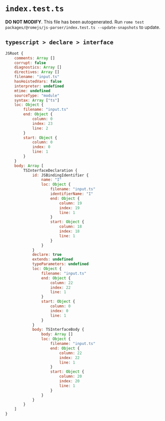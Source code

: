 # `index.test.ts`

**DO NOT MODIFY**. This file has been autogenerated. Run `rome test packages/@romejs/js-parser/index.test.ts --update-snapshots` to update.

## `typescript > declare > interface`

```javascript
JSRoot {
	comments: Array []
	corrupt: false
	diagnostics: Array []
	directives: Array []
	filename: "input.ts"
	hasHoistedVars: false
	interpreter: undefined
	mtime: undefined
	sourceType: "module"
	syntax: Array ["ts"]
	loc: Object {
		filename: "input.ts"
		end: Object {
			column: 0
			index: 23
			line: 2
		}
		start: Object {
			column: 0
			index: 0
			line: 1
		}
	}
	body: Array [
		TSInterfaceDeclaration {
			id: JSBindingIdentifier {
				name: "I"
				loc: Object {
					filename: "input.ts"
					identifierName: "I"
					end: Object {
						column: 19
						index: 19
						line: 1
					}
					start: Object {
						column: 18
						index: 18
						line: 1
					}
				}
			}
			declare: true
			extends: undefined
			typeParameters: undefined
			loc: Object {
				filename: "input.ts"
				end: Object {
					column: 22
					index: 22
					line: 1
				}
				start: Object {
					column: 0
					index: 0
					line: 1
				}
			}
			body: TSInterfaceBody {
				body: Array []
				loc: Object {
					filename: "input.ts"
					end: Object {
						column: 22
						index: 22
						line: 1
					}
					start: Object {
						column: 20
						index: 20
						line: 1
					}
				}
			}
		}
	]
}
```
